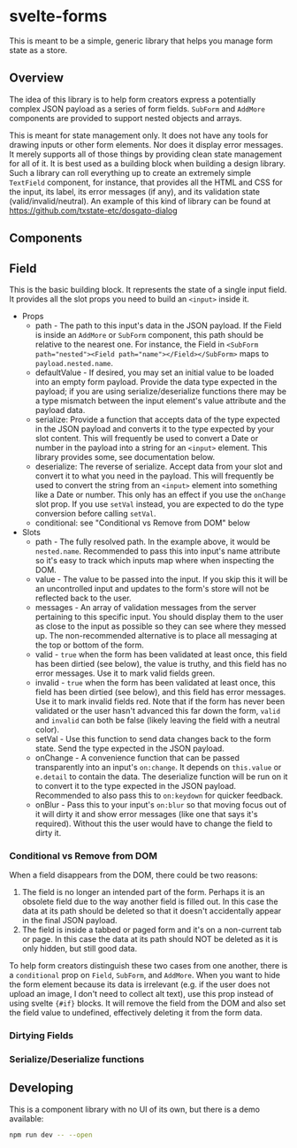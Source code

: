 # svelte-forms

This is meant to be a simple, generic library that helps you manage form state as a store.

## Overview
The idea of this library is to help form creators express a potentially complex JSON payload as a series of form fields. `SubForm` and `AddMore` components are provided to support nested objects and arrays.

This is meant for state management only. It does not have any tools for drawing inputs or other form elements. Nor does it display error messages. It merely supports all of those things by providing clean state management for all of it. It is best used as a building block when building a design library. Such a library can roll everything up to create an extremely simple `TextField` component, for instance, that provides all the HTML and CSS for the input, its label, its error messages (if any), and its validation state (valid/invalid/neutral). An example of this kind of library can be found at https://github.com/txstate-etc/dosgato-dialog

## Components

## Field
This is the basic building block. It represents the state of a single input field. It provides all the slot props you need to build an `<input>` inside it.
* Props
  * path - The path to this input's data in the JSON payload. If the Field is inside an `AddMore` or `SubForm` component, this path should be relative to the nearest one. For instance, the Field in `<SubForm path="nested"><Field path="name"></Field></SubForm>` maps to `payload.nested.name`.
  * defaultValue - If desired, you may set an initial value to be loaded into an empty form payload. Provide the data type expected in the payload; if you are using serialize/deserialize functions there may be a type mismatch between the input element's value attribute and the payload data.
  * serialize: Provide a function that accepts data of the type expected in the JSON payload and converts it to the type expected by your slot content. This will frequently be used to convert a Date or number in the payload into a string for an `<input>` element. This library provides some, see documentation below.
  * deserialize: The reverse of serialize. Accept data from your slot and convert it to what you need in the payload. This will frequently be used to convert the string from an `<input>` element into something like a Date or number. This only has an effect if you use the `onChange` slot prop. If you use `setVal` instead, you are expected to do the type conversion before calling `setVal`.
  * conditional: see "Conditional vs Remove from DOM" below
* Slots
  * path - The fully resolved path. In the example above, it would be `nested.name`. Recommended to pass this into input's name attribute so it's easy to track which inputs map where when inspecting the DOM.
  * value - The value to be passed into the input. If you skip this it will be an uncontrolled input and updates to the form's store will not be reflected back to the user.
  * messages - An array of validation messages from the server pertaining to this specific input. You should display them to the user as close to the input as possible so they can see where they messed up. The non-recommended alternative is to place all messaging at the top or bottom of the form.
  * valid - `true` when the form has been validated at least once, this field has been dirtied (see below), the value is truthy, and this field has no error messages. Use it to mark valid fields green.
  * invalid - `true` when the form has been validated at least once, this field has been dirtied (see below), and this field has error messages. Use it to mark invalid fields red. Note that if the form has never been validated or the user hasn't advanced this far down the form, `valid` and `invalid` can both be false (likely leaving the field with a neutral color).
  * setVal - Use this function to send data changes back to the form state. Send the type expected in the JSON payload.
  * onChange - A convenience function that can be passed transparently into an input's `on:change`. It depends on `this.value` or `e.detail` to contain the data. The deserialize function will be run on it to convert it to the type expected in the JSON payload. Recommended to also pass this to `on:keydown` for quicker feedback.
  * onBlur - Pass this to your input's `on:blur` so that moving focus out of it will dirty it and show error messages (like one that says it's required). Without this the user would have to change the field to dirty it.

### Conditional vs Remove from DOM
When a field disappears from the DOM, there could be two reasons:
1. The field is no longer an intended part of the form. Perhaps it is an obsolete field due to the way another field is filled out. In this case the data at its path should be deleted so that it doesn't accidentally appear in the final JSON payload.
2. The field is inside a tabbed or paged form and it's on a non-current tab or page. In this case the data at its path should NOT be deleted as it is only hidden, but still good data.

To help form creators distinguish these two cases from one another, there is a `conditional` prop on `Field`, `SubForm`, and `AddMore`. When you want to hide the form element because its data is irrelevant (e.g. if the user does not upload an image, I don't need to collect alt text), use this prop instead of using svelte `{#if}` blocks. It will remove the field from the DOM and also set the field value to undefined, effectively deleting it from the form data.

### Dirtying Fields

### Serialize/Deserialize functions

## Developing

This is a component library with no UI of its own, but there is a demo available:

```bash
npm run dev -- --open
```
